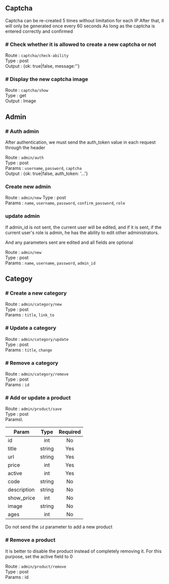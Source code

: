 ## Captcha

Captcha can be re-created 5 times without limitation for each IP
After that, it will only be generated once every 60 seconds
As long as the captcha is entered correctly and confirmed


### # Check whether it is allowed to create a new captcha or not

ًRoute : ``captcha/check-ability`` \
Type : post \
Output : {ok: true|false, message:''}

### # Display the new captcha image
Route : ``captcha/show`` \
Type : get \
Output : Image

## Admin

### # Auth admin
After authentication, we must send the auth_token value in each request through the header

Route : ``admin/auth`` \
Type : post \
Params : `username`, `password`, `captcha` \
Output : {ok: true|false, auth_token: '...'}


### Create new admin

Route : ``admin/new``
Type : post \
Params : `name`, `username`, `password`, `confirm_password`, `role`


### update admin
If admin_id is not sent, the current user will be edited, and if it is sent, if the current user's role is admin, he has the ability to edit other administrators.

And any parameters sent are edited and all fields are optional

Route : ``admin/new``\
Type : post \
Params : `name`, `username`, `password`, `admin_id`

## Categoy

### # Create a new category

Route : ``admin/category/new`` \
Type : post \
Params : `title`, `link_to`

### # Update a category

Route : ``admin/category/update`` \
Type : post \
Params : `title`, `change`

### # Remove a category

Route : ``admin/category/remove`` \
Type : post \
Params : `id`

### # Add or update a product

Route : `admin/product/save` \
Type : post \
Params\


|Param|  Type  |Required|
|-----| :----: |:------:|
| id  |  int  |  No   |
|title| string| Yes|
|url  |string|Yes|
|price|int|Yes|
|active|int|Yes|
|code |string|No|
|description|string|No|
|show_price|int|No|
|image |string|No|
|ages|int|No|

Do not send the `id` parameter to add a new product 


### # Remove a product

It is better to disable the product instead of completely removing it. For this purpose, set the active field to 0

Route : `admin/product/remove`  \
Type : post \
Params : id